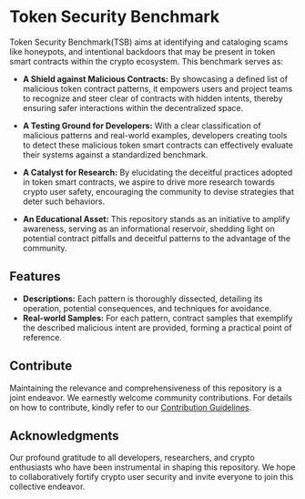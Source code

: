 # Token Security Benchmark

Token Security Benchmark(TSB) aims at identifying and cataloging scams like honeypots, and intentional backdoors that may be present in token smart contracts within the crypto ecosystem. This benchmark serves as:

- **A Shield against Malicious Contracts:** By showcasing a defined list of malicious token contract patterns, it empowers users and project teams to recognize and steer clear of contracts with hidden intents, thereby ensuring safer interactions within the decentralized space.

- **A Testing Ground for Developers:** With a clear classification of malicious patterns and real-world examples, developers creating tools to detect these malicious token smart contracts can effectively evaluate their systems against a standardized benchmark.

- **A Catalyst for Research:** By elucidating the deceitful practices adopted in token smart contracts, we aspire to drive more research towards crypto user safety, encouraging the community to devise strategies that deter such behaviors.

- **An Educational Asset:** This repository stands as an initiative to amplify awareness, serving as an informational reservoir, shedding light on potential contract pitfalls and deceitful patterns to the advantage of the community.

## Features

- **Descriptions:** Each pattern is thoroughly dissected, detailing its operation, potential consequences, and techniques for avoidance.
- **Real-world Samples:** For each pattern, contract samples that exemplify the described malicious intent are provided, forming a practical point of reference.

## Contribute

Maintaining the relevance and comprehensiveness of this repository is a joint endeavor. We earnestly welcome community contributions. For details on how to contribute, kindly refer to our [Contribution Guidelines](contributing.md).

## Acknowledgments

Our profound gratitude to all developers, researchers, and crypto enthusiasts who have been instrumental in shaping this repository. We hope to collaboratively fortify crypto user security and invite everyone to join this collective endeavor.
